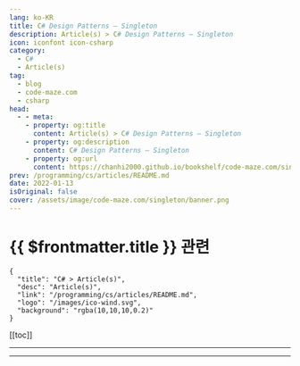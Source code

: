 ```yaml
---
lang: ko-KR
title: C# Design Patterns – Singleton
description: Article(s) > C# Design Patterns – Singleton
icon: iconfont icon-csharp
category: 
  - C#
  - Article(s)
tag: 
  - blog
  - code-maze.com
  - csharp
head:  
  - - meta:
    - property: og:title
      content: Article(s) > C# Design Patterns – Singleton
    - property: og:description
      content: C# Design Patterns – Singleton
    - property: og:url
      content: https://chanhi2000.github.io/bookshelf/code-maze.com/singleton.html
prev: /programming/cs/articles/README.md
date: 2022-01-13
isOriginal: false
cover: /assets/image/code-maze.com/singleton/banner.png
---
```


# {{ $frontmatter.title }} 관련

```component VPCard
{
  "title": "C# > Article(s)",
  "desc": "Article(s)",
  "link": "/programming/cs/articles/README.md",
  "logo": "/images/ico-wind.svg",
  "background": "rgba(10,10,10,0.2)"
}
```

[[toc]]

---

<SiteInfo
  name="C# Design Patterns – Singleton"
  desc="In this article, you are going to learn what is Singleton design pattern, how to implement it into your project and how to create a thread safe singleton."
  url="https://code-maze.com/singleton/"
  logo="/assets/image/code-maze.com/favicon.png"
  preview="/assets/image/singleton/banner.png"/>

<!-- TODO: 작성 -->

---

<TagLinks />